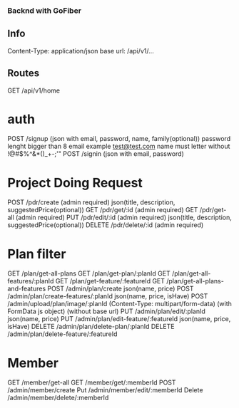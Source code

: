### Backnd with GoFiber

## Info
Content-Type: application/json
base url: /api/v1/...


## Routes
GET /api/v1/home

# auth
POST /signup (json with email, password, name, family(optional))
    password lenght bigger than 8
    email example test@test.com
    name must letter without !@#$%^&*()_+-;'"
POST /signin (json with email, password)

# Project Doing Request
POST /pdr/create        (admin required)    json(title, description, suggestedPrice(optional))
GET /pdr/get/:id        (admin required)
GET /pdr/get-all        (admin required)
PUT /pdr/edit/:id       (admin required)    json(title, description, suggestedPrice(optional))
DELETE /pdr/delete/:id  (admin required)

# Plan filter
GET	/plan/get-all-plans
GET	/plan/get-plan/:planId
GET	/plan/get-all-features/:planId
GET	/plan/get-feature/:featureId
GET /plan/get-all-plans-and-features
POST /admin/plan/create                       json(name, price)
POST /admin/plan/create-features/:planId      json(name, price, isHave)
POST /admin/upload/plan/image/:planId  (Content-Type: multipart/form-data) (with FormData js object) (without base url)
PUT /admin/plan/edit/:planId                  json(name, price)
PUT	/admin/plan/edit-feature/:featureId       json(name, price, isHave)
DELETE /admin/plan/delete-plan/:planId
DELETE /admin/plan/delete-feature/:featureId

# Member
GET /member/get-all
GET /member/get/:memberId
POST /admin/member/create
Put /admin/member/edit/:memberId
Delete /admin/member/delete/:memberId